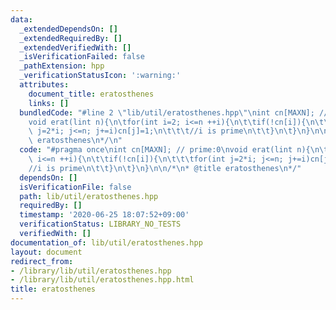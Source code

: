 ```yaml
---
data:
  _extendedDependsOn: []
  _extendedRequiredBy: []
  _extendedVerifiedWith: []
  _isVerificationFailed: false
  _pathExtension: hpp
  _verificationStatusIcon: ':warning:'
  attributes:
    document_title: eratosthenes
    links: []
  bundledCode: "#line 2 \"lib/util/eratosthenes.hpp\"\nint cn[MAXN]; // prime:0\n\
    void erat(lint n){\n\tfor(int i=2; i<=n ++i){\n\t\tif(!cn[i]){\n\t\t\tfor(int\
    \ j=2*i; j<=n; j+=i)cn[j]=1;\n\t\t\t//i is prime\n\t\t}\n\t}\n}\n\n/*\n* @title\
    \ eratosthenes\n*/\n"
  code: "#pragma once\nint cn[MAXN]; // prime:0\nvoid erat(lint n){\n\tfor(int i=2;\
    \ i<=n ++i){\n\t\tif(!cn[i]){\n\t\t\tfor(int j=2*i; j<=n; j+=i)cn[j]=1;\n\t\t\t\
    //i is prime\n\t\t}\n\t}\n}\n\n/*\n* @title eratosthenes\n*/"
  dependsOn: []
  isVerificationFile: false
  path: lib/util/eratosthenes.hpp
  requiredBy: []
  timestamp: '2020-06-25 18:07:52+09:00'
  verificationStatus: LIBRARY_NO_TESTS
  verifiedWith: []
documentation_of: lib/util/eratosthenes.hpp
layout: document
redirect_from:
- /library/lib/util/eratosthenes.hpp
- /library/lib/util/eratosthenes.hpp.html
title: eratosthenes
---
```


